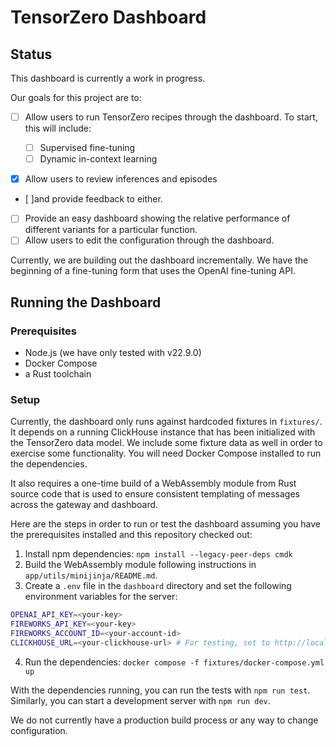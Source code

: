 # TensorZero Dashboard

## Status

This dashboard is currently a work in progress.

Our goals for this project are to:

- [ ] Allow users to run TensorZero recipes through the dashboard. To start, this will include:

  - [ ] Supervised fine-tuning
  - [ ] Dynamic in-context learning

- [x] Allow users to review inferences and episodes
- [ ]and provide feedback to either.
- [ ] Provide an easy dashboard showing the relative performance of different variants for a particular function.
- [ ] Allow users to edit the configuration through the dashboard.

Currently, we are building out the dashboard incrementally.
We have the beginning of a fine-tuning form that uses the OpenAI fine-tuning API.

## Running the Dashboard

### Prerequisites

- Node.js (we have only tested with v22.9.0)
- Docker Compose
- a Rust toolchain

### Setup

Currently, the dashboard only runs against hardcoded fixtures in `fixtures/`.
It depends on a running ClickHouse instance that has been initialized with the TensorZero data model.
We include some fixture data as well in order to exercise some functionality.
You will need Docker Compose installed to run the dependencies.

It also requires a one-time build of a WebAssembly module from Rust source code that is used to ensure consistent templating of messages across the gateway and dashboard.

Here are the steps in order to run or test the dashboard assuming you have the prerequisites installed and this repository checked out:

1. Install npm dependencies: `npm install --legacy-peer-deps cmdk`
2. Build the WebAssembly module following instructions in `app/utils/minijinja/README.md`.
3. Create a `.env` file in the `dashboard` directory and set the following environment variables for the server:

```bash
OPENAI_API_KEY=<your-key>
FIREWORKS_API_KEY=<your-key>
FIREWORKS_ACCOUNT_ID=<your-account-id>
CLICKHOUSE_URL=<your-clickhouse-url> # For testing, set to http://localhost:8123/tensorzero
```

4. Run the dependencies: `docker compose -f fixtures/docker-compose.yml up`

With the dependencies running, you can run the tests with `npm run test`.
Similarly, you can start a development server with `npm run dev`.

We do not currently have a production build process or any way to change configuration.
